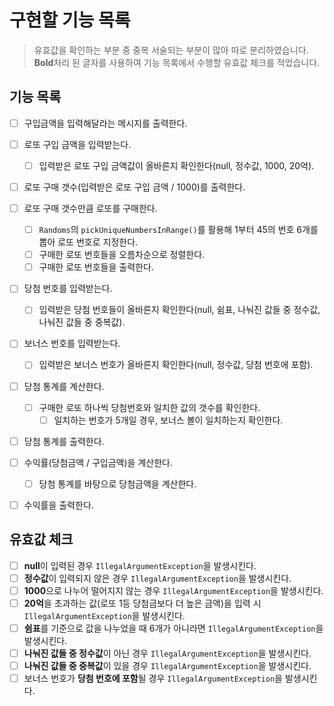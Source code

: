 # 구현할 기능 목록

> 유효값을 확인하는 부분 중 중복 서술되는 부분이 많아 따로 분리하였습니다. **Bold**처리 된 글자를 사용하여 기능 목록에서 수행할 유효값 체크를 적었습니다.

## 기능 목록

- [ ] 구입금액을 입력해달라는 메시지를 출력한다.

- [ ] 로또 구입 금액을 입력받는다.
  - [ ] 입력받은 로또 구입 금액값이 올바른지 확인한다(null, 정수값, 1000, 20억).

- [ ] 로또 구매 갯수(입력받은 로또 구입 금액 / 1000)를 출력한다.

- [ ] 로또 구매 갯수만큼 로또를 구매한다.
  - [ ] `Randoms`의 `pickUniqueNumbersInRange()`를 활용해 1부터 45의 번호 6개를 뽑아 로또 번호로 지정한다.
  - [ ] 구매한 로또 번호들을 오름차순으로 정렬한다.
  - [ ] 구매한 로또 번호들을 출력한다.

- [ ] 당첨 번호를 입력받는다.
  - [ ] 입력받은 당첨 번호들이 올바른지 확인한다(null, 쉼표, 나눠진 값들 중 정수값, 나눠진 값들 중 중복값).

- [ ] 보너스 번호를 입력받는다.
  - [ ] 입력받은 보너스 번호가 올바른지 확인한다(null, 정수값, 당첨 번호에 포함).

- [ ] 당첨 통계를 계산한다.

  - [ ] 구매한 로또 하나씩 당첨번호와 일치한 값의 갯수를 확인한다.
    - [ ] 일치하는 번호가 5개일 경우, 보너스 볼이 일치하는지 확인한다.

- [ ] 당첨 통계를 출력한다.

- [ ] 수익률(당첨금액 / 구입금액)을 계산한다.

  - [ ] 당첨 통계를 바탕으로 당첨금액을 계산한다.

- [ ] 수익률을 출력한다.

  

## 유효값 체크

- [ ] **null**이 입력된 경우 `IllegalArgumentException`을 발생시킨다.
- [ ] **정수값**이 입력되지 않은 경우 `IllegalArgumentException`을 발생시킨다.
- [ ] **1000**으로 나누어 떨어지지 않는 경우 `IllegalArgumentException`을 발생시킨다.
- [ ] **20억**을 초과하는 값(로또 1등 당첨금보다 더 높은 금액)을 입력 시 `IllegalArgumentException`을 발생시킨다.
- [ ] **쉼표**를 기준으로 값을 나누었을 때 6개가 아니라면 `IllegalArgumentException`을 발생시킨다.
- [ ] **나눠진 값들 중 정수값**이 아닌 경우 `IllegalArgumentException`을 발생시킨다.
- [ ] **나눠진 값들 중 중복값**이 있을 경우 `IllegalArgumentException`을 발생시킨다.
- [ ] 보너스 번호가 **당첨 번호에 포함**될 경우 `IllegalArgumentException`을 발생시킨다.